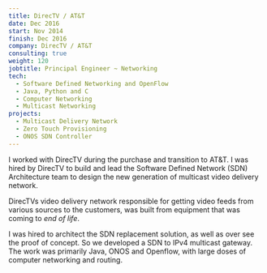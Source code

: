 ```yaml
---
title: DirecTV / AT&T
date: Dec 2016
start: Nov 2014
finish: Dec 2016
company: DirecTV / AT&T
consulting: true
weight: 120
jobtitle: Principal Engineer ~ Networking
tech:
  - Software Defined Networking and OpenFlow
  - Java, Python and C
  - Computer Networking
  - Multicast Networking
projects:
  - Multicast Delivery Network
  - Zero Touch Provisioning 
  - ONOS SDN Controller
---
```


I worked with DirecTV during the purchase and transition to AT&T. I
was hired by DirecTV to build and lead the Software Defined Network
(SDN) Architecture team to design the new generation of multicast
video delivery network.
<!--more-->

DirecTVs video delivery network responsible for getting video feeds
from various sources to the customers, was built from equipment that
was coming to _end of life_.

I was hired to architect the SDN replacement solution, as well as over
see the proof of concept. So we developed a SDN to IPv4 multicast
gateway.  The work was primarily Java, ONOS and Openflow, with large
doses of computer networking and routing.



